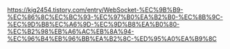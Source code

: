 https://kig2454.tistory.com/entry/WebSocket-%EC%9B%B9-%EC%86%8C%EC%BC%93-%EC%97%B0%EA%B2%B0-%EC%8B%9C-%EC%9D%B8%EC%A6%9D-%EC%9D%B8%EA%B0%80-%EC%B2%98%EB%A6%AC%EB%8A%94-%EC%96%B4%EB%96%BB%EA%B2%8C-%ED%95%A0%EA%B9%8C